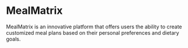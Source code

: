# MealMatrix
 MealMatrix is an innovative platform that offers users the ability to create customized meal plans based on their personal preferences and dietary goals.
